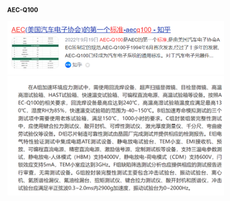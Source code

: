 #### AEC-Q100
![](https://raw.githubusercontent.com/acdefg/cdn/main/obsidian/20230504091331.png)
![](https://raw.githubusercontent.com/acdefg/cdn/main/obsidian/20230504091239.png)

